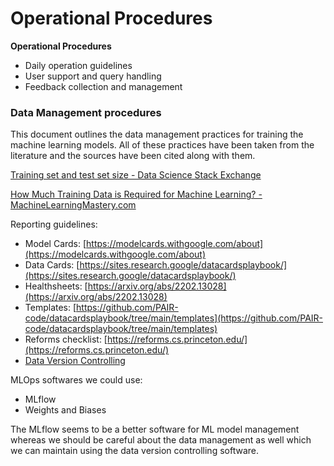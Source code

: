 # Operational Procedures

**Operational Procedures**

- Daily operation guidelines
- User support and query handling
- Feedback collection and management

### Data Management procedures

This document outlines the data management practices for training the machine learning models. All of these practices have been taken from the literature and the sources have been cited along with them.

[Training set and test set size - Data Science Stack Exchange](https://datascience.stackexchange.com/questions/97613/training-set-and-test-set-size)

[How Much Training Data is Required for Machine Learning? - MachineLearningMastery.com](https://machinelearningmastery.com/much-training-data-required-machine-learning/)

Reporting guidelines:

- Model Cards: [https://modelcards.withgoogle.com/about](https://modelcards.withgoogle.com/about)
- Data Cards: [https://sites.research.google/datacardsplaybook/](https://sites.research.google/datacardsplaybook/)
- Healthsheets: [https://arxiv.org/abs/2202.13028](https://arxiv.org/abs/2202.13028)
- Templates: [https://github.com/PAIR-code/datacardsplaybook/tree/main/templates](https://github.com/PAIR-code/datacardsplaybook/tree/main/templates)
- Reforms checklist: [https://reforms.cs.princeton.edu/](https://reforms.cs.princeton.edu/)
- [Data Version Controlling](https://mlops-guide.github.io/MLOps/Data/)

<!-- ![Operational%20Procedures%20c712dcf4719b468a825938a54d1284c8/image1.png](Operational%20Procedures%20c712dcf4719b468a825938a54d1284c8/image1.png) -->

MLOps softwares we could use:

- MLflow
- Weights and Biases

The MLflow seems to be a better software for ML model management whereas we should be careful about the data management as well which we can maintain using the data version controlling software.
